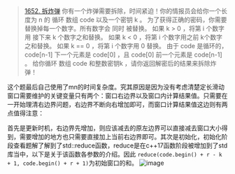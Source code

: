 >[1652. 拆炸弹](https://leetcode.cn/problems/defuse-the-bomb/)
>你有一个炸弹需要拆除，时间紧迫！你的情报员会给你一个长度为 n 的 循环 数组 code 以及一个密钥 k 。
为了获得正确的密码，你需要替换掉每一个数字。所有数字会 同时 被替换。
如果 k > 0 ，将第 i 个数字用 接下来 k 个数字之和替换。
如果 k < 0 ，将第 i 个数字用之前 k个数字之和替换。
如果 k == 0 ，将第 i 个数字用 0 替换。
由于 code 是循环的， code[n-1] 下一个元素是 code[0] ，且 code[0] 前一个元素是 code[n-1] 。
给你循环 数组 code 和整数密钥k ，请你返回解密后的结果来拆除炸弹！

这个题最后自己使用了mn的时间复杂度。究其原因是因为没有考虑清楚定长滑动窗口需要维护的关键变量只有两个：窗口右边界以及窗口内计算结果值。只需要在一开始理清右边界问题，右边界不断向右增加即可，而窗口计算结果值这边则有两点值得注意：

首先是更新时机，右边界先增加，则应该减去的原左边界可以直接减去窗口大小得到，需要增加的地方也只需要直接加上当前右边界即可。其次是初始化，初始化阶段查看题解了解到了std::reduce函数，reduce是在c++17函数阶段被增加到了std库当中，以下是关于该函数各参数的介绍。因此 `reduce(code.begin() + r - k + 1, code.begin() + r + 1)`为初始窗口的和。
![image](https://github.com/user-attachments/assets/e3e2bf48-56c0-40ae-bee7-c170857b3820)
